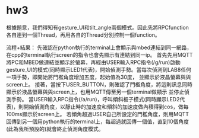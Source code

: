 # hw3
根據題意，我們得知有gesture_UI和tilt_angle兩個模式。因此先將RPCfunction各自連到一個Thread，再用各自的Thread分別控制一個function。

流程+結果：
  先確認在python執行的terminal上會顯示與mbed連結到同一網路，在cpp的terminal執行screen的指令也會先顯示有連結到同一ip。
  首先先用MQTT將PC和MBED做連結並顯示於螢幕，再經由USER輸入RPC指令(/g/run)啟動gesture_UI的模式(同時顯示LED1代表)，開始偵測手勢。當每次偵測到LAB8任何一項手勢，即開始將門檻角度增加五度，起始值為30度，
並顯示於液晶螢幕與與screen上。
  接著，當按下USER_BUTTON，則確認了門檻角度，將這則訊息同時顯示於液晶螢幕與與screen上，也用MQTT傳至另一個terminal做顯示
並停止偵測手勢。
  當USER輸入RPC指令(/a/run)，呼叫傾斜板子模式(同時顯示LED2代表)，則開始偵測角度，以靜止時的加速度和傾斜的加速度做內積得到cos，做每100ms顯示於screen上。
  若傾角超過USER自己所設定的門檻角度，則用MQTT回傳到另一個用python執行的terminal上，每超過就回傳一個值，直到10個角度(此為我所預設的)就會終止偵測角度模式。
